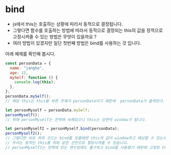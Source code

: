 # bind

- js에서 this는 호출하는 상황에 따라서 동적으로 결정됩니다.
- 그렇다면 함수를 호출하는 방법에 따라서 동적으로 결정되는 this의 값을 정적으로 고정시켜줄 수 있는 방법은 무엇이 있을까요 ?
- 여러 방법이 있겠지만 일단 첫번째 방법은 bind를 사용하는 것 입니다.

아래 예제를 확인해 봅시다.

```jsx
const personData = {
  name: "jangho",
  age: 12,
  mySelf: function () {
    console.log(this);
  },
};
personData.mySelf();
// 해당 this는 this를 부른 주체가 personData이기 때문에  personData가 출력된다.

let personMyself = personData.mySelf;
personMyself();
// 위에 personMyself는 전역에 속해있으니 this는 당연히 window가 됩니다.

let personMyself2 = personMyself.bind(personData);
personMyself2();
// 그렇다면 바로 위의 코드는 bind를 모를때엔 this의 값이 window라고 예상할 수 있는데요.
// 우리는 동적인 this를 위와 같은 선언으로 할당시켜줄 수 있습니다.
// personMyself2는 전역에 있는 변수임에도 불구하고 bind를 사용했기 때문에 고정된 this값이 할당된 것 입니다.
```
